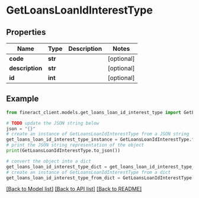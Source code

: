 # GetLoansLoanIdInterestType


## Properties

Name | Type | Description | Notes
------------ | ------------- | ------------- | -------------
**code** | **str** |  | [optional] 
**description** | **str** |  | [optional] 
**id** | **int** |  | [optional] 

## Example

```python
from fineract_client.models.get_loans_loan_id_interest_type import GetLoansLoanIdInterestType

# TODO update the JSON string below
json = "{}"
# create an instance of GetLoansLoanIdInterestType from a JSON string
get_loans_loan_id_interest_type_instance = GetLoansLoanIdInterestType.from_json(json)
# print the JSON string representation of the object
print(GetLoansLoanIdInterestType.to_json())

# convert the object into a dict
get_loans_loan_id_interest_type_dict = get_loans_loan_id_interest_type_instance.to_dict()
# create an instance of GetLoansLoanIdInterestType from a dict
get_loans_loan_id_interest_type_from_dict = GetLoansLoanIdInterestType.from_dict(get_loans_loan_id_interest_type_dict)
```
[[Back to Model list]](../README.md#documentation-for-models) [[Back to API list]](../README.md#documentation-for-api-endpoints) [[Back to README]](../README.md)


